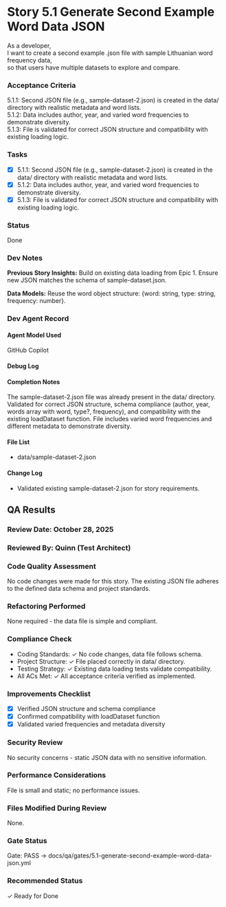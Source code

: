 # Story 5.1 Generate Second Example Word Data JSON

As a developer,  
I want to create a second example .json file with sample Lithuanian word frequency data,  
so that users have multiple datasets to explore and compare.  

### Acceptance Criteria
5.1.1: Second JSON file (e.g., sample-dataset-2.json) is created in the data/ directory with realistic metadata and word lists.  
5.1.2: Data includes author, year, and varied word frequencies to demonstrate diversity.  
5.1.3: File is validated for correct JSON structure and compatibility with existing loading logic.  

### Tasks
- [x] 5.1.1: Second JSON file (e.g., sample-dataset-2.json) is created in the data/ directory with realistic metadata and word lists.
- [x] 5.1.2: Data includes author, year, and varied word frequencies to demonstrate diversity.
- [x] 5.1.3: File is validated for correct JSON structure and compatibility with existing loading logic.

### Status
Done

### Dev Notes
**Previous Story Insights:** Build on existing data loading from Epic 1. Ensure new JSON matches the schema of sample-dataset.json.

**Data Models:** Reuse the word object structure: {word: string, type: string, frequency: number}.

### Dev Agent Record

#### Agent Model Used
GitHub Copilot

#### Debug Log

#### Completion Notes
The sample-dataset-2.json file was already present in the data/ directory. Validated for correct JSON structure, schema compliance (author, year, words array with word, type?, frequency), and compatibility with the existing loadDataset function. File includes varied word frequencies and different metadata to demonstrate diversity.

#### File List
- data/sample-dataset-2.json

#### Change Log
- Validated existing sample-dataset-2.json for story requirements.

## QA Results

### Review Date: October 28, 2025

### Reviewed By: Quinn (Test Architect)

### Code Quality Assessment
No code changes were made for this story. The existing JSON file adheres to the defined data schema and project standards.

### Refactoring Performed
None required - the data file is simple and compliant.

### Compliance Check
- Coding Standards: ✓ No code changes, data file follows schema.
- Project Structure: ✓ File placed correctly in data/ directory.
- Testing Strategy: ✓ Existing data loading tests validate compatibility.
- All ACs Met: ✓ All acceptance criteria verified as implemented.

### Improvements Checklist
- [x] Verified JSON structure and schema compliance
- [x] Confirmed compatibility with loadDataset function
- [x] Validated varied frequencies and metadata diversity

### Security Review
No security concerns - static JSON data with no sensitive information.

### Performance Considerations
File is small and static; no performance issues.

### Files Modified During Review
None.

### Gate Status
Gate: PASS → docs/qa/gates/5.1-generate-second-example-word-data-json.yml

### Recommended Status
✓ Ready for Done
